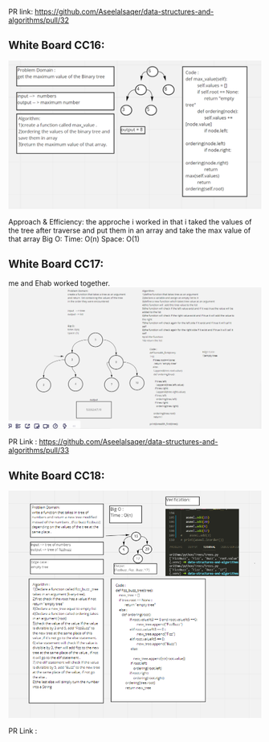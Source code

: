 PR link:
https://github.com/Aseelalsaqer/data-structures-and-algorithms/pull/32

## White Board CC16:

<img src = "CC16.PNG">

Approach & Efficiency:
the approche i worked in that i taked the values of the tree after traverse and put them in an array and take the max value of that array Big O: Time: O(n) Space: O(1)

## White Board CC17:

me and Ehab worked together.
<img src = "CC17.PNG">

PR Link : https://github.com/Aseelalsaqer/data-structures-and-algorithms/pull/33

## White Board CC18:

<img src = "CC18.PNG">

PR Link :
